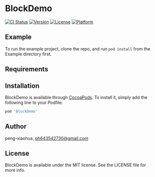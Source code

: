 # BlockDemo

[![CI Status](https://img.shields.io/travis/peng-xiaohua/BlockDemo.svg?style=flat)](https://travis-ci.org/peng-xiaohua/BlockDemo)
[![Version](https://img.shields.io/cocoapods/v/BlockDemo.svg?style=flat)](https://cocoapods.org/pods/BlockDemo)
[![License](https://img.shields.io/cocoapods/l/BlockDemo.svg?style=flat)](https://cocoapods.org/pods/BlockDemo)
[![Platform](https://img.shields.io/cocoapods/p/BlockDemo.svg?style=flat)](https://cocoapods.org/pods/BlockDemo)

## Example

To run the example project, clone the repo, and run `pod install` from the Example directory first.

## Requirements

## Installation

BlockDemo is available through [CocoaPods](https://cocoapods.org). To install
it, simply add the following line to your Podfile:

```ruby
pod 'BlockDemo'
```

## Author

peng-xiaohua, ph643542730@gmail.com

## License

BlockDemo is available under the MIT license. See the LICENSE file for more info.
